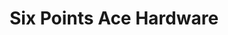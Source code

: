 ---
title: "Six Points Ace Hardware"
url: /phoenix/six-points-ace-hardware-north-19th-avenue/
shop: doityourself
---